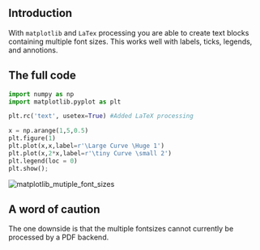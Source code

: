 ## Introduction

With `matplotlib` and `LaTex` processing you are able to create text blocks containing multiple font sizes. This works well with labels, ticks, legends, and annotions.

## The full code

```python
import numpy as np
import matplotlib.pyplot as plt

plt.rc('text', usetex=True) #Added LaTeX processing

x = np.arange(1,5,0.5)
plt.figure(1)
plt.plot(x,x,label=r'\Large Curve \Huge 1')
plt.plot(x,2*x,label=r'\tiny Curve \small 2')
plt.legend(loc = 0)
plt.show();
```

![matplotlib_mutiple_font_sizes](https://richardhildebrand.files.wordpress.com/2019/10/matplotlib_label_different_font_size.png)


## A word of caution

The one downside is that the multiple fontsizes cannot currently be processed by a PDF backend.